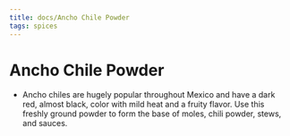 ```yaml
---
title: docs/Ancho Chile Powder
tags: spices
---
```


# Ancho Chile Powder
- Ancho chiles are hugely popular throughout Mexico and have a dark red, almost black, color with mild heat and a fruity flavor. Use this freshly ground powder to form the base of moles, chili powder, stews, and sauces.